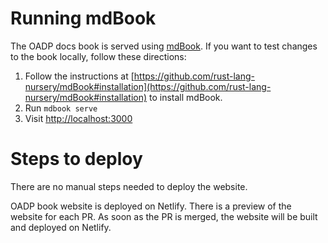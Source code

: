 # Running mdBook

The OADP docs book is served using [mdBook](https://github.com/rust-lang-nursery/mdBook). If you want to test changes to the book locally, follow these directions:

1. Follow the instructions at [https://github.com/rust-lang-nursery/mdBook#installation](https://github.com/rust-lang-nursery/mdBook#installation) to
  install mdBook.
1. Run `mdbook serve`
1. Visit [http://localhost:3000](http://localhost:3000)

# Steps to deploy

There are no manual steps needed to deploy the website.

OADP book website is deployed on Netlify.
There is a preview of the website for each PR.
As soon as the PR is merged, the website will be built and deployed on Netlify.
